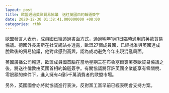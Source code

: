 ```yaml
---
layout: post
title: 歐盟通過英歐貿易協議　送往英國由約翰遜簽字
date: 2020-12-30 01:38:41.000000000 +08:00
categories: rthk
---
```


歐盟發言人表示，成員國已經透過書面方式，通過明年1月1日臨時適用的英歐貿易協議。德國外長馬斯在社交網站亦透露，歐盟27個成員國，已經批准與英國達成脫歐後的貿易協議，他對此感到高興，認為成功避免今年出現混亂局面。

英國廣播公司報道，歐盟成員國首腦在當地星期三在布魯塞爾簽署英歐貿易協議之後，將送往倫敦由英國首相約翰遜簽字。有關協議將容許英國企業能享有零關稅、零限額的條件下，進入擁有4億5千萬消費者的歐盟市場。

另外，英國國會亦將就協議進行表決，反對黨工黨早前已經表明會支持方案。
